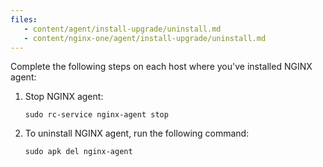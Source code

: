 ```yaml
---
files:
   - content/agent/install-upgrade/uninstall.md
   - content/nginx-one/agent/install-upgrade/uninstall.md
---
```


Complete the following steps on each host where you've installed NGINX agent:

1. Stop NGINX agent:

   ```shell
   sudo rc-service nginx-agent stop
   ```

1. To uninstall NGINX agent, run the following command:

   ```shell
   sudo apk del nginx-agent
   ```